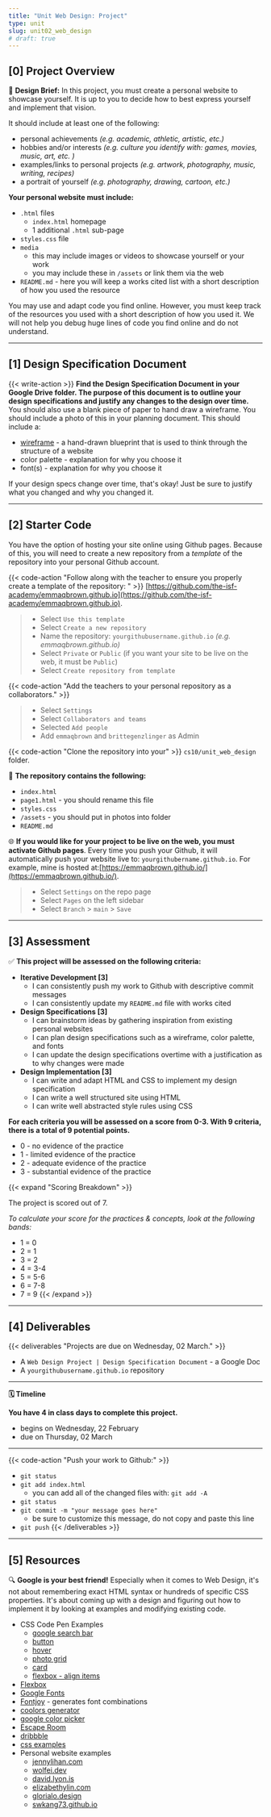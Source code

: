 ```yaml
---
title: "Unit Web Design: Project"
type: unit
slug: unit02_web_design
# draft: true
---
```



## [0] Project Overview

🎨 **Design Brief:** In this project, you must create a personal website to showcase yourself. It is up to you to decide how to best express yourself and implement that vision. 

It should include at least one of the following:

- personal achievements *(e.g. academic, athletic, artistic, etc.)*
- hobbies and/or interests *(e.g. culture you identify with: games, movies, music, art, etc. )*
- examples/links to personal projects *(e.g. artwork, photography, music, writing, recipes)*
- a portrait of yourself *(e.g. photography, drawing, cartoon, etc.)*


**Your personal website must include:**
- `.html` files
    - `index.html` homepage
    - 1 additional `.html` sub-page
- `styles.css` file
- `media`
    - this may include images or videos to showcase yourself or your work
    - you may include these in `/assets` or link them via the web
- `README.md` - here you will keep a works cited list with a short description of how you used the resource

You may use and adapt code you find online. However, you must keep track of the resources you used with a short description of how you used it. We will not help you debug huge lines of code you find online and do not understand.


---

## [1] Design Specification Document


{{< write-action >}} **Find the Design Specification Document in your Google Drive folder. The purpose of this document is to outline your design specifications and justify any changes to the design over time.** You should also use a blank piece of paper to hand draw  a wireframe. You should include a photo of this in your planning document. This should include a:

- [wireframe](https://balsamiq.com/learn/articles/what-are-wireframes/#:~:text=A%20wireframe%20is%20a%20schematic,or%20website%20you're%20building.) - a hand-drawn blueprint that is used to think through the structure of a website 
- color palette - explanation for why you choose it
- font(s) - explanation for why you choose it

If your design specs change over time, that's okay! Just be sure to justify what you changed and why you changed it.

---

## [2] Starter Code

You have the option of hosting your site online using Github pages. Because of this, you will need to create a new repository from a *template* of  the repository into your personal Github account. 

{{< code-action "Follow along with the teacher to ensure you properly create a template of the repository: " >}} [https://github.com/the-isf-academy/emmaqbrown.github.io](https://github.com/the-isf-academy/emmaqbrown.github.io).
> - Select `Use this template`
> - Select `Create a new repository`
> - Name the repository: `yourgithubusername.github.io` *(e.g. emmaqbrown.github.io)*
> - Select `Private` or `Public` (if you want your site to be live on the web, it must be `Public`)
> - Select `Create repository from template`

{{< code-action "Add the teachers to your  personal repository as a collaborators." >}}
> - Select `Settings`
> - Select `Collaborators and teams`
> - Selected `Add people`
> - Add `emmaqbrown` and `brittegenzlinger` as Admin

{{< code-action "Clone the repository into your" >}} `cs10/unit_web_design` folder. 

👀 **The repository contains the following:**
- `index.html`
- `page1.html` - you should rename this file
- `styles.css`
- `/assets` - you should put in photos into folder 
- `README.md`

🌐 **If you would like for your project to be live on the web, you must activate Github pages**. Every time you push your Github, it will automatically push your website live to: `yourgithubername.github.io`. For example, mine is hosted at:[https://emmaqbrown.github.io/](https://emmaqbrown.github.io/).
> - Select `Settings` on the repo page
> - Select `Pages` on the left sidebar
> - Select `Branch` > `main` > `Save`


---



## [3] Assessment


✅  **This project will be assessed on the following criteria:**
- **Iterative Development [3]**
    - I can consistently push my work to Github with descriptive commit messages
    - I can consistently update my `README.md` file with works cited 
- **Design Specifications [3]**
    - I can brainstorm ideas by gathering inspiration from existing personal websites
    - I can plan design specifications such as a wireframe, color palette, and fonts 
    - I can update the design specifications overtime with a justification as to why changes were made
- **Design Implementation [3]**
    - I can write and adapt HTML and CSS to implement my design specification
    - I can write a well structured site using HTML
    - I can write well abstracted style rules using CSS 


**For each criteria you will be assessed on a score from 0-3. With 9 criteria, there is a total of 9 potential points.** 
- 0 - no evidence of the practice
- 1 - limited evidence of the practice
- 2 - adequate evidence of the practice
- 3 - substantial evidence of the practice

{{< expand "Scoring Breakdown" >}}

The project is scored out of 7. 

*To calculate your score for the practices & concepts, look at the following bands:*

- 1 = 0
- 2 = 1
- 3 = 2
- 4 = 3-4
- 5 = 5-6
- 6 = 7-8
- 7 = 9
{{< /expand >}}


---

## [4] Deliverables

{{< deliverables  "Projects are due on Wednesday, 02 March." >}}

- A `Web Design Project | Design Specification Document` - a Google Doc
- A `yourgithubusername.github.io` repository 

---

**🗓️ Timeline**

**You have 4 in class days to complete this project.**

- begins on Wednesday, 22 February 
- due on Thursday, 02 March

---

{{< code-action "Push your work to Github:" >}}
- `git status`
- `git add index.html`
    - you can add all of the changed files with: `git add -A`
- `git status`
- `git commit -m "your message goes here"`
    - be sure to customize this message, do not copy and paste this line
- `git push`
{{< /deliverables >}}

---

## [5] Resources

🔍 **Google is your best friend!** Especially when it comes to Web Design, it's not about remembering exact HTML syntax or hundreds of specific CSS properties. It's about coming up with a design and figuring out how to implement it by looking at examples and modifying existing code.

- CSS Code Pen Examples
    - [google search bar](bit.ly/cs10_css_challenge)
    - [button](bit.ly/css_challenge_button)
    - [hover](https://codepen.io/eqbrown/pen/mdGeZdy)
    - [photo grid](bit.ly/css_challenge_photogrid)
    - [card](bit.ly/css_challenge_card)
    - [flexbox - align items](https://codepen.io/eqbrown/pen/MWqeLrg)
- [Flexbox](https://css-tricks.com/snippets/css/a-guide-to-flexbox/)
- [Google Fonts](https://fonts.google.com/)
- [Fontjoy](https://fontjoy.com/) - generates font combinations
- [coolors generator](https://coolors.co/generate)
- [google color picker](https://g.co/kgs/aHdDB9)
- [Escape Room](https://escape.wolfie.dev/)
- [dribbble](https://dribbble.com/shots/popular/web-design)
- [css examples](https://css-examples.wizardzines.com/)
- Personal website examples
    - [jennylihan.com](https://jennylihan.com/)
    - [wolfei.dev](https://wolfie.dev/)
    - [david.lyon.is](https://david.lyon.is/)
    - [elizabethylin.com](https://www.elizabethylin.com/)
    - [glorialo.design](https://www.glorialo.design/)
    - [swkang73.github.io](https://swkang73.github.io/#home)



